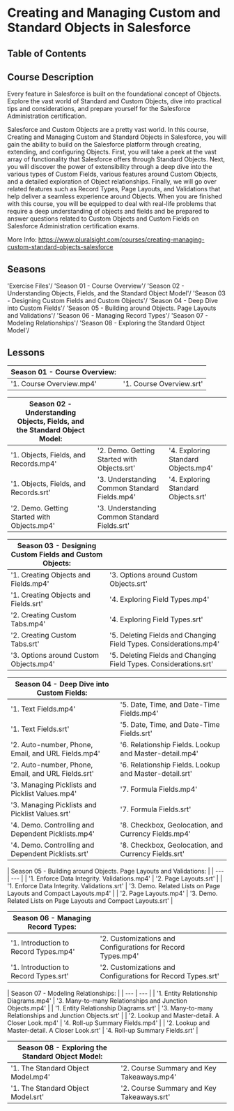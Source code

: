 # Creating and Managing Custom and Standard Objects in Salesforce

## Table of Contents

## Course Description
Every feature in Salesforce is built on the foundational concept of Objects. Explore the vast world of Standard and Custom Objects, dive into practical tips and considerations, and prepare yourself for the Salesforce Administration certification.

Salesforce and Custom Objects are a pretty vast world. In this course, Creating and Managing Custom and Standard Objects in Salesforce, you will gain the ability to build on the Salesforce platform through creating, extending, and configuring Objects. First, you will take a peek at the vast array of functionality that Salesforce offers through Standard Objects. Next, you will discover the power of extensibility through a deep dive into the various types of Custom Fields, various features around Custom Objects, and a detailed exploration of Object relationships. Finally, we will go over related features such as Record Types, Page Layouts, and Validations that help deliver a seamless experience around Objects. When you are finished with this course, you will be equipped to deal with real-life problems that require a deep understanding of objects and fields and be prepared to answer questions related to Custom Objects and Custom Fields on Salesforce Administration certification exams.

More Info:  https://www.pluralsight.com/courses/creating-managing-custom-standard-objects-salesforce

## Seasons

'Exercise Files'/
'Season 01 - Course Overview'/
'Season 02 - Understanding Objects, Fields, and the Standard Object Model'/
'Season 03 - Designing Custom Fields and Custom Objects'/
'Season 04 - Deep Dive into Custom Fields'/
'Season 05 - Building around Objects. Page Layouts and Validations'/
'Season 06 - Managing Record Types'/
'Season 07 - Modeling Relationships'/
'Season 08 - Exploring the Standard Object Model'/

## Lessons

| Season 01 - Course Overview: | | 
| --- | --- |
|  '1. Course Overview.mp4'  | '1. Course Overview.srt' | 


| Season 02 - Understanding Objects, Fields, and the Standard Object Model: | | | 
| --- | --- | --- | 
| '1. Objects, Fields, and Records.mp4'        | '2. Demo. Getting Started with Objects.srt'    | '4. Exploring Standard Objects.mp4' | 
| '1. Objects, Fields, and Records.srt'        | '3. Understanding Common Standard Fields.mp4'  | '4. Exploring Standard Objects.srt' | 
| '2. Demo. Getting Started with Objects.mp4'  | '3. Understanding Common Standard Fields.srt' | 


| Season 03 - Designing Custom Fields and Custom Objects: | |
| --- | --- | 
| '1. Creating Objects and Fields.mp4'    | '3. Options around Custom Objects.srt' | 
| '1. Creating Objects and Fields.srt'    | '4. Exploring Field Types.mp4' | 
| '2. Creating Custom Tabs.mp4'           | '4. Exploring Field Types.srt' | 
| '2. Creating Custom Tabs.srt'           | '5. Deleting Fields and Changing Field Types. Considerations.mp4' | 
| '3. Options around Custom Objects.mp4'  | '5. Deleting Fields and Changing Field Types. Considerations.srt' | 


| Season 04 - Deep Dive into Custom Fields: | | 
| --- | --- | 
| '1. Text Fields.mp4'                                | '5. Date, Time, and Date-Time Fields.mp4' | 
| '1. Text Fields.srt'                                | '5. Date, Time, and Date-Time Fields.srt' | 
| '2. Auto-number, Phone, Email, and URL Fields.mp4'  | '6. Relationship Fields. Lookup and Master-detail.mp4' | 
| '2. Auto-number, Phone, Email, and URL Fields.srt'  | '6. Relationship Fields. Lookup and Master-detail.srt' | 
| '3. Managing Picklists and Picklist Values.mp4'     | '7. Formula Fields.mp4' | 
| '3. Managing Picklists and Picklist Values.srt'     | '7. Formula Fields.srt' | 
| '4. Demo. Controlling and Dependent Picklists.mp4'  | '8. Checkbox, Geolocation, and Currency Fields.mp4' | 
| '4. Demo. Controlling and Dependent Picklists.srt'  | '8. Checkbox, Geolocation, and Currency Fields.srt' | 


| Season 05 - Building around Objects. Page Layouts and Validations: | 
| --- | --- | 
| '1. Enforce Data Integrity. Validations.mp4'  | '2. Page Layouts.srt' | 
| '1. Enforce Data Integrity. Validations.srt'  | '3. Demo. Related Lists on Page Layouts and Compact Layouts.mp4' | 
| '2. Page Layouts.mp4'                         | '3. Demo. Related Lists on Page Layouts and Compact Layouts.srt' | 


| Season 06 - Managing Record Types: | | 
| --- | --- | 
| '1. Introduction to Record Types.mp4'  | '2. Customizations and Configurations for Record Types.mp4' | 
| '1. Introduction to Record Types.srt'  | '2. Customizations and Configurations for Record Types.srt' | 


| Season 07 - Modeling Relationships: | 
| --- | --- | 
| '1. Entity Relationship Diagrams.mp4'             | '3. Many-to-many Relationships and Junction Objects.mp4' | 
| '1. Entity Relationship Diagrams.srt'             | '3. Many-to-many Relationships and Junction Objects.srt' | 
| '2. Lookup and Master-detail. A Closer Look.mp4'  | '4. Roll-up Summary Fields.mp4' | 
| '2. Lookup and Master-detail. A Closer Look.srt'  | '4. Roll-up Summary Fields.srt' | 


| Season 08 - Exploring the Standard Object Model: | | 
| --- | --- | 
| '1. The Standard Object Model.mp4'  | '2. Course Summary and Key Takeaways.mp4' | 
| '1. The Standard Object Model.srt'  | '2. Course Summary and Key Takeaways.srt' | 

